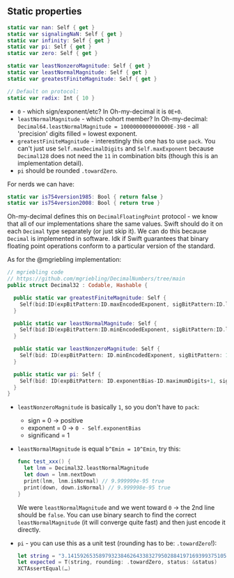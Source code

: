 ## Static properties

```swift
static var nan: Self { get }
static var signalingNaN: Self { get }
static var infinity: Self { get }
static var pi: Self { get }
static var zero: Self { get }

static var leastNonzeroMagnitude: Self { get }
static var leastNormalMagnitude: Self { get }
static var greatestFiniteMagnitude: Self { get }

// Default on protocol:
static var radix: Int { 10 }
```

- `0` - which sign/exponent/etc? In Oh-my-decimal it is `0E+0`.
- `leastNormalMagnitude` - which cohort member? In Oh-my-decimal: `Decimal64.leastNormalMagnitude = 1000000000000000E-398` - all 'precision' digits filled = lowest exponent.
- `greatestFiniteMagnitude` - interestingly this one has to use `pack`. You can't just use `Self.maxDecimalDigits` and `Self.maxExponent` because `Decimal128` does not need the `11` in combination bits (though this is an implementation detail).
- `pi` should be rounded `.towardZero`.

For nerds we can have:

```swift
static var is754version1985: Bool { return false }
static var is754version2008: Bool { return true }
```

Oh-my-decimal defines this on `DecimalFloatingPoint` protocol - we know that all of our implementations share the same values. Swift should do it on each `Decimal` type separately (or just skip it). We can do this because `Decimal` is implemented in software. Idk if Swift guarantees that binary floating point operations conform to a particular version of the standard.

As for the @mgriebling implementation:

```swift
// mgriebling code
// https://github.com/mgriebling/DecimalNumbers/tree/main
public struct Decimal32 : Codable, Hashable {

  public static var greatestFiniteMagnitude: Self {
    Self(bid:ID(expBitPattern:ID.maxEncodedExponent, sigBitPattern:ID.largestNumber))
  }

  public static var leastNormalMagnitude: Self {
    Self(bid:ID(expBitPattern:ID.minEncodedExponent, sigBitPattern:ID.largestNumber))
  }

  public static var leastNonzeroMagnitude: Self {
    Self(bid: ID(expBitPattern: ID.minEncodedExponent, sigBitPattern: 1))
  }

  public static var pi: Self {
    Self(bid: ID(expBitPattern: ID.exponentBias-ID.maximumDigits+1, sigBitPattern: 3_141593))
  }
}
```

- `leastNonzeroMagnitude` is basically `1`, so you don't have to `pack`:
  - sign = 0 -> positive
  - exponent = 0 -> `0 - Self.exponentBias`
  - significand = 1

- `leastNormalMagnitude` is equal `b^Emin = 10^Emin`, try this:

  ```swift
  func test_xxx() {
    let lnm = Decimal32.leastNormalMagnitude
    let down = lnm.nextDown
    print(lnm, lnm.isNormal) // 9.999999e-95 true
    print(down, down.isNormal) // 9.999998e-95 true
  }
  ```

  We were `leastNormalMagnitude` and we went toward `0` -> the 2nd line should be `false`. You can use binary search to find the correct `leastNormalMagnitude` (it will converge quite fast) and then just encode it directly.

- `pi` - you can use this as a unit test (rounding has to be: `.towardZero`!):

  ```swift
  let string = "3.141592653589793238462643383279502884197169399375105820974944592307816406286208998628034825342117067982148086513282306647"
  let expected = T(string, rounding: .towardZero, status: &status)
  XCTAssertEqual(…)
  ```
